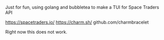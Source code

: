 Just for fun, using golang and bubbletea to make a TUI for Space Traders API

https://spacetraders.io/
https://charm.sh/
github.com/charmbracelet

Right now this does not work. 
